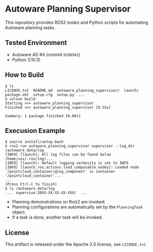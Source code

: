 # Autoware Planning Supervisor

This repository provides ROS2 nodes and Python scripts for automating Autoware planning tasks.

## Tested Environment

- Autoware AD Kit (commit `6290501`)
- Python 3.10.12

## How to Build

```shell
$ ls
LICENSE.txt  README.md  autoware_planning_supervisor/  launch/  package.xml  setup.cfg  setup.py  ...
$ colcon build
Starting >>> autoware_planning_supervisor
Finished <<< autoware_planning_supervisor [0.55s]

Summary: 1 package finished [0.68s]
```

## Execusion Example

```shell
$ source install/setup.bash
$ ros2 run autoware_planning_supervisor supervisor --log_dir /autoware_data/log
[INFO] [launch]: All log files can be found below /home/xxx/.ros/log/...
[INFO] [launch]: Default logging verbosity is set to INFO
[INFO] [launch_ros.actions.load_composable_nodes]: Loaded node '/pointcloud_container/glog_component' in container '/pointcloud_container'...
...
(Press Ctrl-C to finish)
$ ls /autoware_data/log
...  supervise-20XX-XX-XX-XX-XXX/  ...
```

- Planning demonstrations on Rviz2 are invoked.
- Planning configurations are automatically set by the `PlanningTask` object.
- If a task is done, another task will be invoked.

## License

This artifact is released under the Apache 2.0 license, see `LICENSE.txt`.
